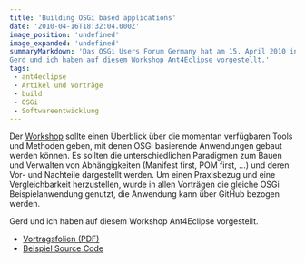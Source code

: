 ```yaml
---
title: 'Building OSGi based applications'
date: '2010-04-16T18:32:04.000Z'
image_position: 'undefined'
image_expanded: 'undefined'
summaryMarkdown: 'Das OSGi Users Forum Germany hat am 15. April 2010 in Darmstadt einen ganztägigen Workshop zum Themenschwerpunkt "Building OSGi based applications" veranstaltet.
Gerd und ich haben auf diesem Workshop Ant4Eclipse vorgestellt.'
tags:
 - ant4eclipse
 - Artikel und Vorträge
 - build
 - OSGi
 - Softwareentwicklung
---
```


Der [Workshop](http://germany.osgiusers.org/Main/WorkshopBuildingOSGiApplication) sollte einen Überblick über die momentan verfügbaren Tools und Methoden geben, mit denen OSGi basierende Anwendungen gebaut werden können. Es sollten die unterschiedlichen Paradigmen zum Bauen und Verwalten von Abhängigkeiten (Manifest first, POM first, ...) und deren Vor- und Nachteile dargestellt werden.
Um einen Praxisbezug und eine Vergleichbarkeit herzustellen, wurde in allen Vorträgen die gleiche OSGi Beispielanwendung genutzt, die Anwendung kann über GitHub bezogen werden.

Gerd und ich haben auf diesem Workshop Ant4Eclipse vorgestellt.

* [Vortragsfolien (PDF)](/uploads/ant4eclipse_osgi_2010.pdf)
* [Beispiel Source Code](https://github.com/OSGiUsersGermany/osgi-kasse-example/tree/ant4eclipse-build)  
